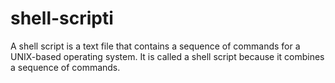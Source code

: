 # shell-scripti
A shell script is a text file that contains a sequence of commands for a UNIX-based operating system. It is called a shell script because it combines a sequence of commands.